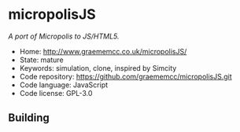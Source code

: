 # micropolisJS

_A port of Micropolis to JS/HTML5._

- Home: http://www.graememcc.co.uk/micropolisJS/
- State: mature
- Keywords: simulation, clone, inspired by Simcity
- Code repository: https://github.com/graememcc/micropolisJS.git
- Code language: JavaScript
- Code license: GPL-3.0

## Building
